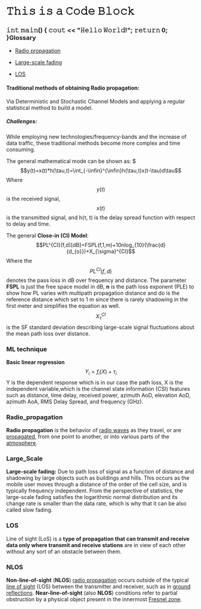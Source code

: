 # 𝚃𝚑𝚒𝚜 𝚒𝚜 𝚊 𝙲𝚘𝚍𝚎 𝙱𝚕𝚘𝚌𝚔

### 𝚒𝚗𝚝 𝚖𝚊𝚒𝚗() { 𝚌𝚘𝚞𝚝 \<\< "𝙷𝚎𝚕𝚕𝚘 𝚆𝚘𝚛𝚕𝚍!"; 𝚛𝚎𝚝𝚞𝚛𝚗 0; }Glossary

-   [Radio propagation](#Radio_propagation)

-   [Large-scale fading](#Large_Scale)

-   [LOS](#LOS)

#### Traditional methods of obtaining **Radio propagation**:

Via Deterministic and Stochastic Channel Models and applying a regular
statistical method to build a model.

##### Challenges:

While employing new technologies/frequency-bands and the increase of data
traffic, these traditional methods become more complex and time consuming.

The general mathematical mode can be shown as:
\$$$y(t)=x(t)*h(\tau,t)=\int_{-\infin}^{\infin}h(\tau,t)x(t-\tau)d\tau$$ Where
$$y(t)$$ is the received signal, $$x(t)$$ is the transmitted signal, and h(τ, t)
is the delay spread function with respect to delay and time.

The general **Close-in (CI) Model**:
$$PL^{CI}(f,d)[dB]=FSPL(f,1,m)+10nlog_{10}(\frac{d}{d_{o}})+X_{\sigma}^{Cl}$$
Where the $$PL^{CI}(f,d)$$ denotes the pass loss in dB over frequency and
distance. The parameter **FSPL** is just the free space model in dB, **n** is
the path loss exponent (PLE) to show how PL varies with multipath propagation
distance and do is the reference distance which set to 1 m since there is rarely
shadowing in the first meter and simplifies the equation as
well.$$X_{\tau}^{Cl}$$ is the SF standard deviation describing large-scale
signal fluctuations about the mean path loss over distance.

### ML technique

**Basic linear regression** $$Y_{i}=f_{i}(X)+\tau_{i}$$ Y is the dependent
response which is in our case the path loss, X is the independent variable,which
is the channel state information (CSI) features such as distance, time delay,
received power, azimuth AoD, elevation AoD, azimuth AoA, RMS Delay Spread, and
frequency (GHz).

### Radio_propagation

**Radio propagation** is the behavior of [radio
waves](https://en.wikipedia.org/wiki/Radio_wave) as they travel, or are
[propagated](https://en.wikipedia.org/wiki/Wave_propagation), from one point to
another, or into various parts of the
[atmosphere](https://en.wikipedia.org/wiki/Atmosphere).

### Large_Scale

**Large-scale fading:** Due to path loss of signal as a function of distance and
shadowing by large objects such as buildings and hills. This occurs as the
mobile user moves through a distance of the order of the cell size, and is
typically frequency independent. From the perspective of statistics, the
large-scale fading satisfies the logarithmic normal distribution and its change
rate is smaller than the data rate, which is why that it can be also called slow
fading.

### LOS

Line of sight (LoS) is a **type of propagation that can transmit and receive
data only where transmit and receive stations** are in view of each other
without any sort of an obstacle between them.

### NLOS

**Non-line-of-sight** (**NLOS**) [radio
propagation](https://en.wikipedia.org/wiki/Radio_propagation) occurs outside of
the typical [line of
sight](https://en.wikipedia.org/wiki/Line-of-sight_propagation) (LOS) between
the transmitter and receiver, such as in [ground
reflections](https://en.wikipedia.org/wiki/Ground_reflection).
**Near-line-of-sight** (also **NLOS**) conditions refer to partial obstruction
by a physical object present in the innermost [Fresnel
zone](https://en.wikipedia.org/wiki/Fresnel_zone).
